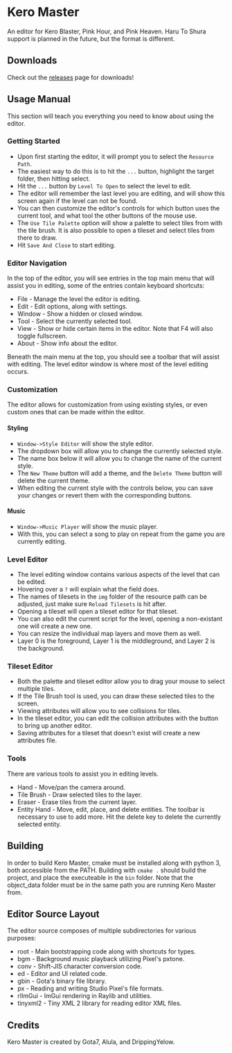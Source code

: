 # Kero Master
An editor for Kero Blaster, Pink Hour, and Pink Heaven. Haru To Shura support is planned in the future, but the format is different.

## Downloads
Check out the [releases](https://github.com/Gota7/KeroMaster/releases) page for downloads!

## Usage Manual
This section will teach you everything you need to know about using the editor.

### Getting Started
* Upon first starting the editor, it will prompt you to select the `Resource Path`.
* The easiest way to do this is to hit the `...` button, highlight the target folder, then hitting select.
* Hit the `...` button by `Level To Open` to select the level to edit.
* The editor will remember the last level you are editing, and will show this screen again if the level can not be found.
* You can then customize the editor's controls for which button uses the current tool, and what tool the other buttons of the mouse use.
* The `Use Tile Palette` option will show a palette to select tiles from with the tile brush. It is also possible to open a tileset and select tiles from there to draw.
* Hit `Save And Close` to start editing.

### Editor Navigation
In the top of the editor, you will see entries in the top main menu that will assist you in editing, some of the entries contain keyboard shortcuts:
* File - Manage the level the editor is editing.
* Edit - Edit options, along with settings.
* Window - Show a hidden or closed window.
* Tool - Select the currently selected tool.
* View - Show or hide certain items in the editor. Note that F4 will also toggle fullscreen.
* About - Show info about the editor.

Beneath the main menu at the top, you should see a toolbar that will assist with editing. The level editor window is where most of the level editing occurs.

### Customization
The editor allows for customization from using existing styles, or even custom ones that can be made within the editor.

#### Styling
* `Window->Style Editor` will show the style editor.
* The dropdown box will allow you to change the currently selected style.
* The name box below it will allow you to change the name of the current style.
* The `New Theme` button will add a theme, and the `Delete Theme` button will delete the current theme.
* When editing the current style with the controls below, you can save your changes or revert them with the corresponding buttons.

#### Music
* `Window->Music Player` will show the music player.
* With this, you can select a song to play on repeat from the game you are currently editing.

### Level Editor
* The level editing window contains various aspects of the level that can be edited.
* Hovering over a `?` will explain what the field does.
* The names of tilesets in the `img` folder of the resource path can be adjusted, just make sure `Reload Tilesets` is hit after.
* Opening a tileset will open a tileset editor for that tileset.
* You can also edit the current script for the level, opening a non-existant one will create a new one.
* You can resize the individual map layers and move them as well.
* Layer 0 is the foreground, Layer 1 is the middleground, and Layer 2 is the background.

### Tileset Editor
* Both the palette and tileset editor allow you to drag your mouse to select multiple tiles.
* If the Tile Brush tool is used, you can draw these selected tiles to the screen.
* Viewing attributes will allow you to see collisions for tiles.
* In the tileset editor, you can edit the collision attributes with the button to bring up another editor.
* Saving attributes for a tileset that doesn't exist will create a new attributes file.

### Tools
There are various tools to assist you in editing levels.
* Hand - Move/pan the camera around.
* Tile Brush - Draw selected tiles to the layer.
* Eraser - Erase tiles from the current layer.
* Entity Hand - Move, edit, place, and delete entities. The toolbar is necessary to use to add more. Hit the delete key to delete the currently selected entity.

## Building
In order to build Kero Master, cmake must be installed along with python 3, both accessible from the PATH. Building with `cmake .` should build the project, and place the executeable in the `bin` folder. Note that the object_data folder must be in the same path you are running Kero Master from.

## Editor Source Layout
The editor source composes of multiple subdirectories for various purposes:

* root - Main bootstrapping code along with shortcuts for types.
* bgm - Background music playback utilizing Pixel's pxtone.
* conv - Shift-JIS character conversion code.
* ed - Editor and UI related code.
* gbin - Gota's binary file library.
* px - Reading and writing Studio Pixel's file formats.
* rlImGui - ImGui rendering in Raylib and utilities.
* tinyxml2 - Tiny XML 2 library for reading editor XML files.

## Credits
Kero Master is created by Gota7, Alula, and DrippingYelow.